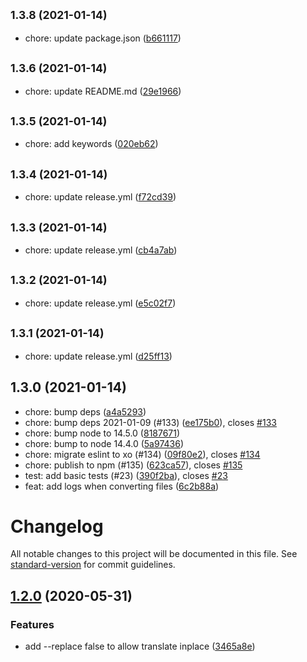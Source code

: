 ## <small>1.3.8 (2021-01-14)</small>

* chore: update package.json ([b661117](https://github.com/thwonghin/chinese-convert/commit/b661117))



## <small>1.3.6 (2021-01-14)</small>

* chore: update README.md ([29e1966](https://github.com/thwonghin/chinese-convert/commit/29e1966))



## <small>1.3.5 (2021-01-14)</small>

* chore: add keywords ([020eb62](https://github.com/thwonghin/chinese-convert/commit/020eb62))



## <small>1.3.4 (2021-01-14)</small>

* chore: update release.yml ([f72cd39](https://github.com/thwonghin/chinese-convert/commit/f72cd39))



## <small>1.3.3 (2021-01-14)</small>

* chore: update release.yml ([cb4a7ab](https://github.com/thwonghin/chinese-convert/commit/cb4a7ab))



## <small>1.3.2 (2021-01-14)</small>

* chore: update release.yml ([e5c02f7](https://github.com/thwonghin/chinese-convert/commit/e5c02f7))



## <small>1.3.1 (2021-01-14)</small>

* chore: update release.yml ([d25ff13](https://github.com/thwonghin/chinese-convert/commit/d25ff13))



## 1.3.0 (2021-01-14)

* chore: bump deps ([a4a5293](https://github.com/thwonghin/chinese-convert/commit/a4a5293))
* chore: bump deps 2021-01-09 (#133) ([ee175b0](https://github.com/thwonghin/chinese-convert/commit/ee175b0)), closes [#133](https://github.com/thwonghin/chinese-convert/issues/133)
* chore: bump node to 14.5.0 ([8187671](https://github.com/thwonghin/chinese-convert/commit/8187671))
* chore: bump to node 14.4.0 ([5a97436](https://github.com/thwonghin/chinese-convert/commit/5a97436))
* chore: migrate eslint to xo (#134) ([09f80e2](https://github.com/thwonghin/chinese-convert/commit/09f80e2)), closes [#134](https://github.com/thwonghin/chinese-convert/issues/134)
* chore: publish to npm (#135) ([623ca57](https://github.com/thwonghin/chinese-convert/commit/623ca57)), closes [#135](https://github.com/thwonghin/chinese-convert/issues/135)
* test: add basic tests (#23) ([390f2ba](https://github.com/thwonghin/chinese-convert/commit/390f2ba)), closes [#23](https://github.com/thwonghin/chinese-convert/issues/23)
* feat: add logs when converting files ([6c2b88a](https://github.com/thwonghin/chinese-convert/commit/6c2b88a))



# Changelog

All notable changes to this project will be documented in this file. See [standard-version](https://github.com/conventional-changelog/standard-version) for commit guidelines.

## [1.2.0](https://github.com/thwonghin/chinese-convert/compare/v1.1.1...v1.2.0) (2020-05-31)


### Features

* add --replace false to allow translate inplace ([3465a8e](https://github.com/thwonghin/chinese-convert/commit/3465a8e7b9d338124d4de5eb2a3786e4a1415588))
